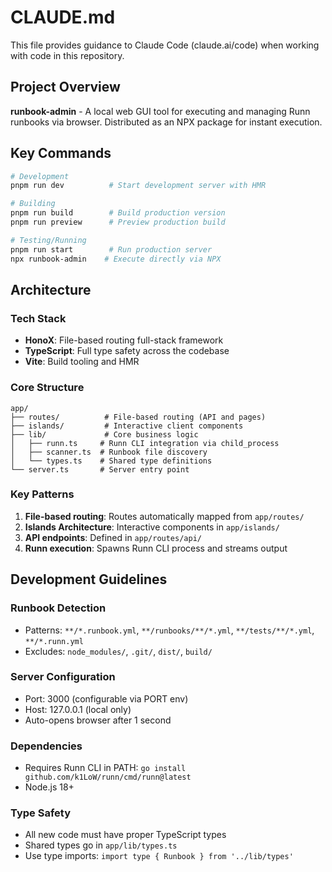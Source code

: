 # CLAUDE.md

This file provides guidance to Claude Code (claude.ai/code) when working with code in this repository.

## Project Overview

**runbook-admin** - A local web GUI tool for executing and managing Runn runbooks via browser. Distributed as an NPX package for instant execution.

## Key Commands

```bash
# Development
pnpm run dev          # Start development server with HMR

# Building
pnpm run build        # Build production version
pnpm run preview      # Preview production build

# Testing/Running
pnpm run start        # Run production server
npx runbook-admin    # Execute directly via NPX
```

## Architecture

### Tech Stack

- **HonoX**: File-based routing full-stack framework
- **TypeScript**: Full type safety across the codebase
- **Vite**: Build tooling and HMR

### Core Structure

```
app/
├── routes/          # File-based routing (API and pages)
├── islands/         # Interactive client components
├── lib/             # Core business logic
│   ├── runn.ts     # Runn CLI integration via child_process
│   ├── scanner.ts  # Runbook file discovery
│   └── types.ts    # Shared type definitions
└── server.ts       # Server entry point
```

### Key Patterns

1. **File-based routing**: Routes automatically mapped from `app/routes/`
2. **Islands Architecture**: Interactive components in `app/islands/`
3. **API endpoints**: Defined in `app/routes/api/`
4. **Runn execution**: Spawns Runn CLI process and streams output

## Development Guidelines

### Runbook Detection

- Patterns: `**/*.runbook.yml`, `**/runbooks/**/*.yml`, `**/tests/**/*.yml`, `**/*.runn.yml`
- Excludes: `node_modules/`, `.git/`, `dist/`, `build/`

### Server Configuration

- Port: 3000 (configurable via PORT env)
- Host: 127.0.0.1 (local only)
- Auto-opens browser after 1 second

### Dependencies

- Requires Runn CLI in PATH: `go install github.com/k1LoW/runn/cmd/runn@latest`
- Node.js 18+

### Type Safety

- All new code must have proper TypeScript types
- Shared types go in `app/lib/types.ts`
- Use type imports: `import type { Runbook } from '../lib/types'`
